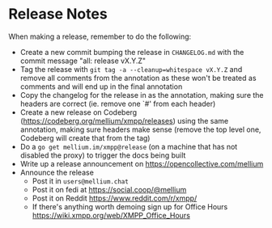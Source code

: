 # Release Notes

When making a release, remember to do the following:

- Create a new commit bumping the release in `CHANGELOG.md` with the commit
  message "all: release vX.Y.Z"
- Tag the release with `git tag -a --cleanup=whitespace vX.Y.Z` and remove all
  comments from the annotation as these won't be treated as comments and will
  end up in the final annotation
- Copy the changelog for the release in as the annotation, making sure the
  headers are correct (ie. remove one `#' from each header)
- Create a new release on Codeberg (https://codeberg.org/mellium/xmpp/releases)
  using the same annotation, making sure headers make sense (remove the top
  level one, Codeberg will create that from the tag)
- Do a `go get mellium.im/xmpp@release` (on a machine that has not disabled the
  proxy) to trigger the docs being built
- Write up a release announcement on https://opencollective.com/mellium
- Announce the release
  - Post it in `users@mellium.chat`
  - Post it on fedi at https://social.coop/@mellium
  - Post it on Reddit https://www.reddit.com/r/xmpp/
  - If there's anything worth demoing sign up for Office Hours
    https://wiki.xmpp.org/web/XMPP_Office_Hours
